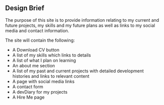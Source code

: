 ## Design Brief

The purpose of this site is to provide information relating to my current and future projects, my skills and my future plans as well as links to my social media and contact information.

The site will contain the following:

- A Download CV button
- A list of my skills which links to details
- A list of what I plan on learning
- An about me section
- A list of my past and current projects with detailed development histories and links to relevant content
- A page with social media links
- A contact form
- A devDiary for my projects
- A Hire Me page
